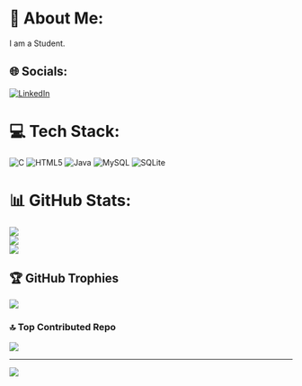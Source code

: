 # 💫 About Me:
I am a Student.


## 🌐 Socials:
[![LinkedIn](https://img.shields.io/badge/LinkedIn-%230077B5.svg?logo=linkedin&logoColor=white)](https://linkedin.com/in/anusha-b-0b6bbb283) 

# 💻 Tech Stack:
![C](https://img.shields.io/badge/c-%2300599C.svg?style=flat&logo=c&logoColor=white) ![HTML5](https://img.shields.io/badge/html5-%23E34F26.svg?style=flat&logo=html5&logoColor=white) ![Java](https://img.shields.io/badge/java-%23ED8B00.svg?style=flat&logo=openjdk&logoColor=white) ![MySQL](https://img.shields.io/badge/mysql-4479A1.svg?style=flat&logo=mysql&logoColor=white) ![SQLite](https://img.shields.io/badge/sqlite-%2307405e.svg?style=flat&logo=sqlite&logoColor=white)
# 📊 GitHub Stats:
![](https://github-readme-stats.vercel.app/api?username=Anusha-B-2005&theme=chartreuse-dark&hide_border=false&include_all_commits=true&count_private=true)<br/>
![](https://github-readme-streak-stats.herokuapp.com/?user=Anusha-B-2005&theme=chartreuse-dark&hide_border=false)<br/>
![](https://github-readme-stats.vercel.app/api/top-langs/?username=Anusha-B-2005&theme=chartreuse-dark&hide_border=false&include_all_commits=true&count_private=true&layout=compact)

## 🏆 GitHub Trophies
![](https://github-profile-trophy.vercel.app/?username=Anusha-B-2005&theme=radical&no-frame=false&no-bg=true&margin-w=4)

### 🔝 Top Contributed Repo
![](https://github-contributor-stats.vercel.app/api?username=Anusha-B-2005&limit=5&theme=dark&combine_all_yearly_contributions=true)

---
[![](https://visitcount.itsvg.in/api?id=Anusha-B-2005&icon=4&color=3)](https://visitcount.itsvg.in)

<!-- Proudly created with GPRM ( https://gprm.itsvg.in ) -->
